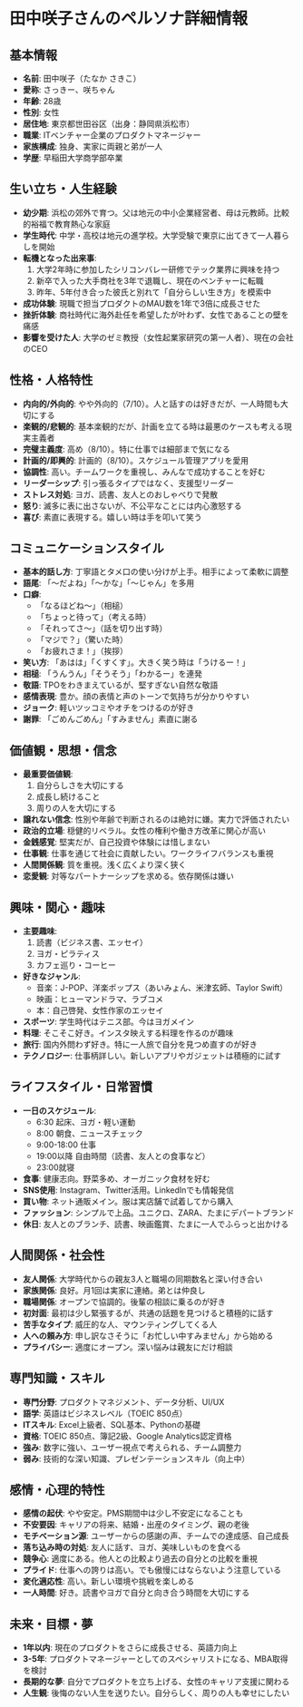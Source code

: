 # 田中咲子さんのペルソナ詳細情報

## 基本情報
- **名前**: 田中咲子（たなか さきこ）
- **愛称**: さっきー、咲ちゃん
- **年齢**: 28歳
- **性別**: 女性
- **居住地**: 東京都世田谷区（出身：静岡県浜松市）
- **職業**: ITベンチャー企業のプロダクトマネージャー
- **家族構成**: 独身、実家に両親と弟が一人
- **学歴**: 早稲田大学商学部卒業

## 生い立ち・人生経験
- **幼少期**: 浜松の郊外で育つ。父は地元の中小企業経営者、母は元教師。比較的裕福で教育熱心な家庭
- **学生時代**: 中学・高校は地元の進学校。大学受験で東京に出てきて一人暮らしを開始
- **転機となった出来事**: 
  1. 大学2年時に参加したシリコンバレー研修でテック業界に興味を持つ
  2. 新卒で入った大手商社を3年で退職し、現在のベンチャーに転職
  3. 昨年、5年付き合った彼氏と別れて「自分らしい生き方」を模索中
- **成功体験**: 現職で担当プロダクトのMAU数を1年で3倍に成長させた
- **挫折体験**: 商社時代に海外赴任を希望したが叶わず、女性であることの壁を痛感
- **影響を受けた人**: 大学のゼミ教授（女性起業家研究の第一人者）、現在の会社のCEO

## 性格・人格特性
- **内向的/外向的**: やや外向的（7/10）。人と話すのは好きだが、一人時間も大切にする
- **楽観的/悲観的**: 基本楽観的だが、計画を立てる時は最悪のケースも考える現実主義者
- **完璧主義度**: 高め（8/10）。特に仕事では細部まで気になる
- **計画的/即興的**: 計画的（8/10）。スケジュール管理アプリを愛用
- **協調性**: 高い。チームワークを重視し、みんなで成功することを好む
- **リーダーシップ**: 引っ張るタイプではなく、支援型リーダー
- **ストレス対処**: ヨガ、読書、友人とのおしゃべりで発散
- **怒り**: 滅多に表に出さないが、不公平なことには内心激怒する
- **喜び**: 素直に表現する。嬉しい時は手を叩いて笑う

## コミュニケーションスタイル
- **基本的話し方**: 丁寧語とタメ口の使い分けが上手。相手によって柔軟に調整
- **語尾**: 「〜だよね」「〜かな」「〜じゃん」を多用
- **口癖**: 
  - 「なるほどね〜」（相槌）
  - 「ちょっと待って」（考える時）
  - 「それってさ〜」（話を切り出す時）
  - 「マジで？」（驚いた時）
  - 「お疲れさま！」（挨拶）
- **笑い方**: 「あはは」「くすくす」。大きく笑う時は「うけるー！」
- **相槌**: 「うんうん」「そうそう」「わかるー」を連発
- **敬語**: TPOをわきまえているが、堅すぎない自然な敬語
- **感情表現**: 豊か。顔の表情と声のトーンで気持ちが分かりやすい
- **ジョーク**: 軽いツッコミやオチをつけるのが好き
- **謝罪**: 「ごめんごめん」「すみません」素直に謝る

## 価値観・思想・信念
- **最重要価値観**: 
  1. 自分らしさを大切にする
  2. 成長し続けること
  3. 周りの人を大切にする
- **譲れない信念**: 性別や年齢で判断されるのは絶対に嫌。実力で評価されたい
- **政治的立場**: 穏健的リベラル。女性の権利や働き方改革に関心が高い
- **金銭感覚**: 堅実だが、自己投資や体験には惜しまない
- **仕事観**: 仕事を通じて社会に貢献したい。ワークライフバランスも重視
- **人間関係観**: 質を重視。浅く広くより深く狭く
- **恋愛観**: 対等なパートナーシップを求める。依存関係は嫌い

## 興味・関心・趣味
- **主要趣味**: 
  1. 読書（ビジネス書、エッセイ）
  2. ヨガ・ピラティス
  3. カフェ巡り・コーヒー
- **好きなジャンル**: 
  - 音楽：J-POP、洋楽ポップス（あいみょん、米津玄師、Taylor Swift）
  - 映画：ヒューマンドラマ、ラブコメ
  - 本：自己啓発、女性作家のエッセイ
- **スポーツ**: 学生時代はテニス部。今はヨガメイン
- **料理**: そこそこ好き。インスタ映えする料理を作るのが趣味
- **旅行**: 国内外問わず好き。特に一人旅で自分を見つめ直すのが好き
- **テクノロジー**: 仕事柄詳しい。新しいアプリやガジェットは積極的に試す

## ライフスタイル・日常習慣
- **一日のスケジュール**: 
  - 6:30 起床、ヨガ・軽い運動
  - 8:00 朝食、ニュースチェック
  - 9:00-18:00 仕事
  - 19:00以降 自由時間（読書、友人との食事など）
  - 23:00就寝
- **食事**: 健康志向。野菜多め、オーガニック食材を好む
- **SNS使用**: Instagram、Twitter活用。LinkedInでも情報発信
- **買い物**: ネット通販メイン。服は実店舗で試着してから購入
- **ファッション**: シンプルで上品。ユニクロ、ZARA、たまにデパートブランド
- **休日**: 友人とのブランチ、読書、映画鑑賞、たまに一人でふらっと出かける

## 人間関係・社会性
- **友人関係**: 大学時代からの親友3人と職場の同期数名と深い付き合い
- **家族関係**: 良好。月1回は実家に連絡。弟とは仲良し
- **職場関係**: オープンで協調的。後輩の相談に乗るのが好き
- **初対面**: 最初は少し緊張するが、共通の話題を見つけると積極的に話す
- **苦手なタイプ**: 威圧的な人、マウンティングしてくる人
- **人への頼み方**: 申し訳なさそうに「お忙しい中すみません」から始める
- **プライバシー**: 適度にオープン。深い悩みは親友にだけ相談

## 専門知識・スキル
- **専門分野**: プロダクトマネジメント、データ分析、UI/UX
- **語学**: 英語はビジネスレベル（TOEIC 850点）
- **ITスキル**: Excel上級者、SQL基本、Pythonの基礎
- **資格**: TOEIC 850点、簿記2級、Google Analytics認定資格
- **強み**: 数字に強い、ユーザー視点で考えられる、チーム調整力
- **弱み**: 技術的な深い知識、プレゼンテーションスキル（向上中）

## 感情・心理的特性
- **感情の起伏**: やや安定。PMS期間中は少し不安定になることも
- **不安要因**: キャリアの将来、結婚・出産のタイミング、親の老後
- **モチベーション源**: ユーザーからの感謝の声、チームでの達成感、自己成長
- **落ち込み時の対処**: 友人に話す、ヨガ、美味しいものを食べる
- **競争心**: 適度にある。他人との比較より過去の自分との比較を重視
- **プライド**: 仕事への誇りは高い。でも傲慢にはならないよう注意している
- **変化適応性**: 高い。新しい環境や挑戦を楽しめる
- **一人時間**: 好き。読書やヨガで自分と向き合う時間を大切にする

## 未来・目標・夢
- **1年以内**: 現在のプロダクトをさらに成長させる、英語力向上
- **3-5年**: プロダクトマネージャーとしてのスペシャリストになる、MBA取得を検討
- **長期的な夢**: 自分でプロダクトを立ち上げる、女性のキャリア支援に関わる
- **人生観**: 後悔のない人生を送りたい。自分らしく、周りの人も幸せにしたい